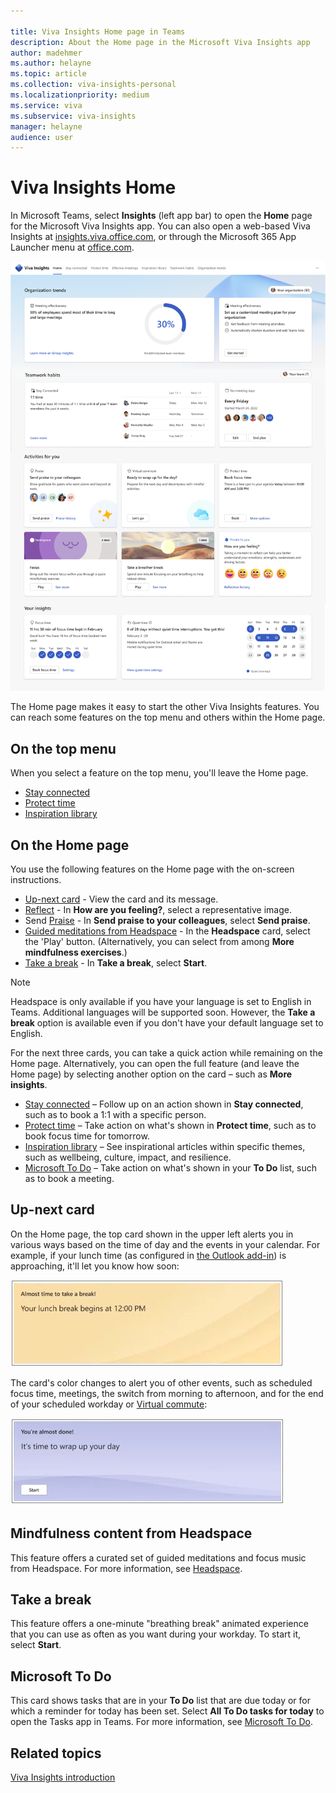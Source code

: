 ```yaml
---

title: Viva Insights Home page in Teams
description: About the Home page in the Microsoft Viva Insights app
author: madehmer
ms.author: helayne
ms.topic: article
ms.collection: viva-insights-personal
ms.localizationpriority: medium 
ms.service: viva
ms.subservice: viva-insights
manager: helayne
audience: user
---
```


# Viva Insights Home

In Microsoft Teams, select **Insights** (left app bar) to open the **Home** page for the Microsoft Viva Insights app. You can also open a web-based Viva Insights at [insights.viva.office.com](https://insights.viva.office.com), or through the Microsoft 365 App Launcher menu at [office.com](https://www.office.com).

![Screenshot that shows the Viva Insights Home page.](images/viva-insights-home-expanded.png)

The Home page makes it easy to start the other Viva Insights features. You can reach some features on the top menu and others within the Home page.

## On the top menu

When you select a feature on the top menu, you'll leave the Home page.

* [Stay connected](viva-insights-stay-connected.md)
* [Protect time](viva-insights-protect-time.md)
* [Inspiration library](inspiration.md)

## On the Home page

You use the following features on the Home page with the on-screen instructions.  

* [Up-next card](#up-next-card) - View the card and its message.
* [Reflect](viva-insights-reflect.md) - In **How are you feeling?**, select a representative image. <!--In the following cases, you can take action directly on a feature's card on the Home page without needing to open the feature.  -->
* Send [Praise](viva-insights-praise.md) - In **Send praise to your colleagues**, select **Send praise**.
* [Guided meditations from Headspace](#take-a-break) - In the **Headspace** card, select the 'Play' button. (Alternatively, you can select from among **More mindfulness exercises**.)
* [Take a break](#take-a-break) - In **Take a break**, select **Start**.

>[!NOTE]
>Headspace is only available if you have your language is set to English in Teams. Additional languages will be supported soon. However, the **Take a break** option is available even if you don't have your default language set to English.

For the next three cards, you can take a quick action while remaining on the Home page. Alternatively, you can open the full feature (and leave the Home page) by selecting another option on the card &ndash; such as **More insights**.

* [Stay connected](viva-insights-stay-connected.md) &ndash; Follow up on an action shown in **Stay connected**, such as to book a 1:1 with a specific person.
* [Protect time](viva-insights-protect-time.md) &ndash; Take action on what's shown in **Protect time**, such as to book focus time for tomorrow.
* [Inspiration library](inspiration.md) &ndash; See inspirational articles within specific themes, such as wellbeing, culture, impact, and resilience.
* [Microsoft To Do](#microsoft-to-do) &ndash; Take action on what's shown in your **To Do** list, such as to book a meeting.

## Up-next card

On the Home page, the top card shown in the upper left alerts you in various ways based on the time of day and the events in your calendar. For example, if your lunch time (as configured in [the Outlook add-in](../use/use-the-insights.md#set-lunch-hours)) is approaching, it'll let you know how soon:

![Lunch approaching.](images/lunch-break.png)

The card's color changes to alert you of other events, such as scheduled focus time, meetings, the switch from morning to afternoon, and for the end of your scheduled workday or [Virtual commute](viva-insights-virtual-commute.md):

![Virtual commute.](images/virtual-commute.png)

## Mindfulness content from Headspace

This feature offers a curated set of guided meditations and focus music from Headspace. For more information, see [Headspace](viva-insights-headspace.md).

## Take a break

This feature offers a one-minute "breathing break" animated experience that you can use as often as you want during your workday. To start it, select **Start**.

## Microsoft To Do

This card shows tasks that are in your **To Do** list that are due today or for which a reminder for today has been set. Select **All To Do tasks for today** to open the Tasks app in Teams. For more information, see [Microsoft To Do](https://to-do.microsoft.com/tasks/).

## Related topics

[Viva Insights introduction](viva-teams-app.md)

